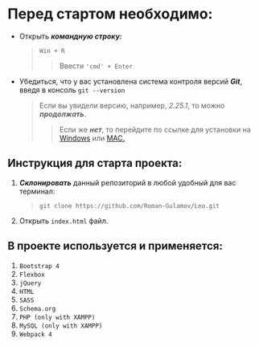 # Перед стартом необходимо:
* Открыть ***командную строку:***
    > `Win + R`
    >>Ввести `'cmd' + Enter`
>                   
* Убедиться, что у вас установлена система контроля версий ***Git***, введя в консоль `git --version`
    >Если вы увидели версию, например, _2.25.1_, то можно ***продолжать***.
    >>Если же ***нет***, то перейдите по ссылке для установки на [Windows](https://gitforwindows.org/) или [MAC.](https://git-scm.com/download/mac)

## Инструкция для старта проекта:

1. ***Склонировать*** данный репозиторий в любой удобный для вас терминал:
    > `git clone https://github.com/Roman-Gulamov/Leo.git`
>                       
2. Открыть `index.html` файл.
## В проекте используется и применяется:
1. `Bootstrap 4`
2. `Flexbox`
3. `jQuery`
4. `HTML`
5. `SASS`
6. `Schema.org`
7. `PHP (only with XAMPP)`
8. `MySQL (only with XAMPP)`
9. `Webpack 4`
